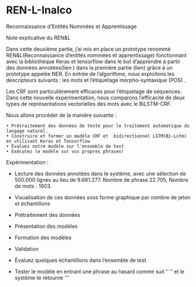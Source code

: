 # REN-L-Inalco
Reconnaissance d'Entités Nommées et Apprentissage 

Note explicative du REN&L

Dans cette deuxième partie, j’ai mis en place un prototype renommé REN&L(Reconnaissance d’entités nommées et apprentissage) fonctionnant avec la bibliothèque Keras et tensorflow dans le but d’apprendre à partir des données annotées(lien ) dans la première partie (lien) grâce à un prototype appelée NER.
En entrée de l’algorithme, nous exploitons les descripteurs suivants : les mots et l’étiquetage morpho-syntaxique (POS) .

Les CRF sont particulièrement efficaces pour l’étiquetage de séquences.
Dans cette nouvelle expérimentation, nous comparons l’efficacité de deux types de représentations vectorielles des mots avec le BiLSTM-CRF. 

Nous allons  procéder de la manière suivante :

    • Prétraitement des données de texte pour le traitement automatique du langage naturel.
    • Construire et former un modèle CRF et  bidirectionnel LSTM(Bi-Lstm) en utilisant Keras et Tensorflow
    • Évaluez notre modèle sur l'ensemble de test
    • Exécutez le modèle sur vos propres phrases!            

Expérimentation :

- Lecture des données annotées dans le système, avec une sélection de 500.000 lignes au lieu de 9.681.277.
Nombre de phrase 22.705, 
Nombre de mots : 1903.

- Visualisation de ces données sous forme graphique par nombre de jeton et échantillons

- Prétraitement des données

- Présentation des modèles

- Formation des modèles


- Validation

- Évaluez quelques échantillons dans l’ensemble de test

- Tester le modèle en entrant une phrase au hasard comme suit ‘’ ’’ et le système te retourne ‘’’

 
